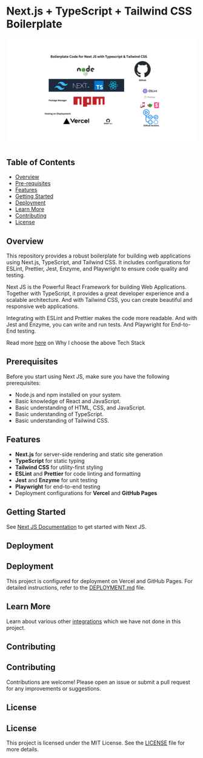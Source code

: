 # Next.js + TypeScript + Tailwind CSS Boilerplate

![Tech Stack](./assets/tech-stack.png)

## Table of Contents

- [Overview](#overview)
- [Pre-requisites](#prerequisites)
- [Features](#features)
- [Getting Started](#getting-started)
- [Deployment](#deployment)
- [Learn More](#learn-more)
- [Contributing](#contributing)
- [License](#license)

## Overview

This repository provides a robust boilerplate for building web applications using Next.js, TypeScript, and Tailwind CSS. 
It includes configurations for ESLint, Prettier, Jest, Enzyme, and Playwright to ensure code quality and testing.

Next JS is the Powerful React Framework for building Web Applications.
Together with TypeScript, it provides a great developer experience and a scalable architecture.
And with Tailwind CSS, you can create beautiful and responsive web applications.

Integrating with ESLint and Prettier makes the code more readable.
And with Jest and Enzyme, you can write and run tests.
And Playwright for End-to-End testing.

Read more [here](TechStack.md) on Why I choose the above Tech Stack

## Prerequisites

Before you start using Next JS, make sure you have the following prerequisites:

- Node.js and npm installed on your system.
- Basic knowledge of React and JavaScript.
- Basic understanding of HTML, CSS, and JavaScript.
- Basic understanding of TypeScript.
- Basic understanding of Tailwind CSS.

## Features

- **Next.js** for server-side rendering and static site generation
- **TypeScript** for static typing
- **Tailwind CSS** for utility-first styling
- **ESLint** and **Prettier** for code linting and formatting
- **Jest** and **Enzyme** for unit testing
- **Playwright** for end-to-end testing
- Deployment configurations for **Vercel** and **GitHub Pages**

## Getting Started

See [Next JS Documentation](NextJS_Default.md) to get started with Next JS.

## Deployment

## Deployment

This project is configured for deployment on Vercel and GitHub Pages. For detailed instructions, refer to the [DEPLOYMENT.md](./DEPLOYMENT.md) file.

## Learn More

Learn about various other [integrations](./INTEGRATION.md) which we have not done in this project.

## Contributing

## Contributing

Contributions are welcome! Please open an issue or submit a pull request for any improvements or suggestions.

## License

## License

This project is licensed under the MIT License. See the [LICENSE](./LICENSE) file for more details.
